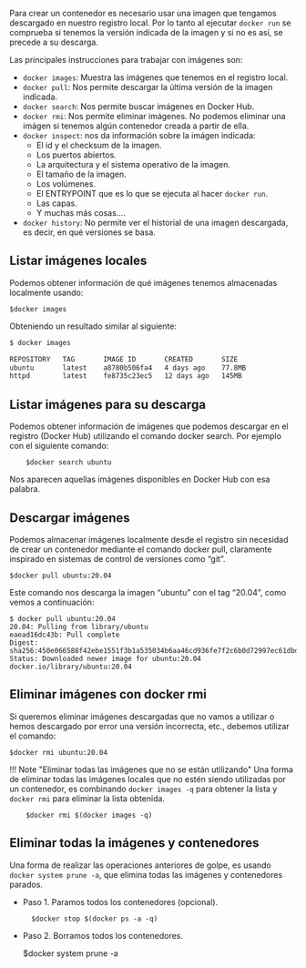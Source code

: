 Para crear un contenedor es necesario usar una imagen que tengamos descargado en nuestro registro local. Por lo tanto al ejecutar `docker run` se comprueba si tenemos la versión indicada de la imagen y si no es así, se precede a su descarga.

Las principales instrucciones para trabajar con imágenes son:

* `docker images`: Muestra las imágenes que tenemos en el registro local.
* `docker pull`: Nos permite descargar la última versión de la imagen indicada.
* `docker search`: Nos permite buscar imágenes en Docker Hub.
* `docker rmi`: Nos permite eliminar imágenes. No podemos eliminar una imágen si tenemos algún contenedor creada a partir de ella.
* `docker inspect`: nos da información sobre la imágen indicada:
    - El id y el checksum de la imagen.
    - Los puertos abiertos.
    - La arquitectura y el sistema operativo de la imagen.
    - El tamaño de la imagen.
    - Los volúmenes.
    - El ENTRYPOINT que es lo que se ejecuta al hacer `docker run`.
    - Las capas.
    - Y muchas más cosas....
* `docker history`: No permite  ver el historial de una imagen descargada, es decir, en qué versiones se basa.

## Listar imágenes locales
Podemos obtener información de qué imágenes tenemos almacenadas localmente usando:
    
    $docker images

Obteniendo un resultado similar al siguiente:

```bash
$ docker images

REPOSITORY   TAG       IMAGE ID       CREATED       SIZE
ubuntu       latest    a8780b506fa4   4 days ago    77.8MB
httpd        latest    fe8735c23ec5   12 days ago   145MB

```

## Listar imágenes para su descarga
Podemos obtener información de imágenes que podemos descargar en el registro (Docker Hub) utilizando el comando docker search.
Por ejemplo con el siguiente comando:

        $docker search ubuntu

Nos aparecen aquellas imágenes disponibles en Docker Hub con esa palabra.


## Descargar imágenes
Podemos almacenar imágenes localmente desde el registro sin necesidad de crear un contenedor mediante el comando docker pull, claramente inspirado en sistemas de control de versiones como “git”.

    $docker pull ubuntu:20.04

Este comando nos descarga la imagen “ubuntu” con el tag “20.04”, como vemos a continuación:

```
$ docker pull ubuntu:20.04
20.04: Pulling from library/ubuntu
eaead16dc43b: Pull complete
Digest: sha256:450e066588f42ebe1551f3b1a535034b6aa46cd936fe7f2c6b0d72997ec61dbd
Status: Downloaded newer image for ubuntu:20.04
docker.io/library/ubuntu:20.04
```

## Eliminar imágenes con docker rmi
Si queremos eliminar imágenes descargadas que no vamos a utilizar o hemos descargado por error una versión incorrecta, etc., debemos utilizar el comando:

    $docker rmi ubuntu:20.04

!!! Note "Eliminar todas las imágenes que no se están utilizando"
    Una forma de eliminar todas las imágenes locales que no estén siendo utilizadas por un contenedor, es combinando ``docker images -q`` para obtener la lista y ``docker rmi`` para eliminar la lista obtenida.

        $docker rmi $(docker images -q)

## Eliminar todas la imágenes y contenedores
Una forma de realizar las operaciones anteriores de golpe, es usando ``docker system prune -a``, que elimina todas las imágenes y contenedores parados.

- Paso 1. Paramos todos los contenedores (opcional).

        $docker stop $(docker ps -a -q)

- Paso 2. Borramos todos los contenedores.

    $docker system prune -a